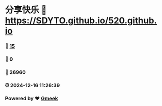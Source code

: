 # 分享快乐 :link: https://SDYTO.github.io/520.github.io 
### :page_facing_up: [15](https://SDYTO.github.io/520.github.io/tag.html) 
### :speech_balloon: 0 
### :hibiscus: 26960 
### :alarm_clock: 2024-12-16 11:26:39 
### Powered by :heart: [Gmeek](https://github.com/Meekdai/Gmeek)
